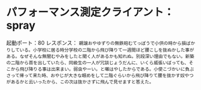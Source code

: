 パフォーマンス測定クライアント：spray
====================

起動ポート：80
レスポンス：
```親譲おやゆずりの無鉄砲むてっぽうで小供の時から損ばかりしている。小学校に居る時分学校の二階から飛び降りて一週間ほど腰こしを抜ぬかした事がある。なぜそんな無闇むやみをしたと聞く人があるかも知れぬ。別段深い理由でもない。新築の二階から首を出していたら、同級生の一人が冗談じょうだんに、いくら威張いばっても、そこから飛び降りる事は出来まい。弱虫やーい。と囃はやしたからである。小使こづかいに負ぶさって帰って来た時、おやじが大きな眼めをして二階ぐらいから飛び降りて腰を抜かす奴やつがあるかと云いったから、この次は抜かさずに飛んで見せますと答えた。```